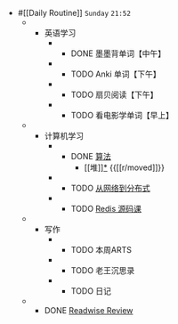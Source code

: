 - #[[Daily Routine]] `Sunday` `21:52`
	 - - 英语学习
		 - - DONE 墨墨背单词【中午】

		 - - TODO Anki 单词【下午】

		 - - TODO 扇贝阅读【下午】

		 - - TODO 看电影学单词【早上】

	 - - 计算机学习
		 - - DONE [算法](omnifocus:///task/n1slutCBkyO)
			 - [[堆]][*](((1656e786-3063-46fd-b4a8-47b12243cc2e))) {{[[r/moved]]}}

		 - - TODO [从网络到分布式](omnifocus:///task/mvEpkUnqe3P)

		 - - TODO [Redis 源码课](https://time.geekbang.org/column/intro/100084301)

	 - - 写作
		 - - TODO 本周ARTS

		 - - TODO 老王沉思录

		 - - TODO 日记 

	 - - DONE [Readwise Review](https://readwise.io/review/2021-08-08)
